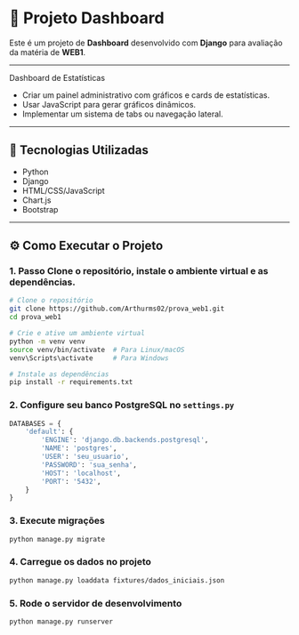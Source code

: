 # 🧩 Projeto Dashboard

Este é um projeto de **Dashboard** desenvolvido com **Django** para avaliação da matéria de **WEB1**.

---

Dashboard de Estatísticas
- Criar um painel administrativo com gráficos e cards de estatísticas.
- Usar JavaScript para gerar gráficos dinâmicos.
- Implementar um sistema de tabs ou navegação lateral.

---

## 🚀 Tecnologias Utilizadas

- Python
- Django
- HTML/CSS/JavaScript
- Chart.js
- Bootstrap

---

## ⚙️ Como Executar o Projeto

### 1. Passo Clone o repositório, instale o ambiente virtual e as dependências.

```bash
# Clone o repositório
git clone https://github.com/Arthurms02/prova_web1.git
cd prova_web1

# Crie e ative um ambiente virtual
python -m venv venv
source venv/bin/activate  # Para Linux/macOS
venv\Scripts\activate     # Para Windows

# Instale as dependências
pip install -r requirements.txt
```

### 2. Configure seu banco PostgreSQL no `settings.py`

```python
DATABASES = {
    'default': {
        'ENGINE': 'django.db.backends.postgresql',
        'NAME': 'postgres',
        'USER': 'seu_usuario',
        'PASSWORD': 'sua_senha',
        'HOST': 'localhost',
        'PORT': '5432',
    }
}
```

### 3. Execute migrações

```bash
python manage.py migrate
```
### 4. Carregue os dados no projeto

```bash
python manage.py loaddata fixtures/dados_iniciais.json
```

### 5. Rode o servidor de desenvolvimento

```bash
python manage.py runserver
```
